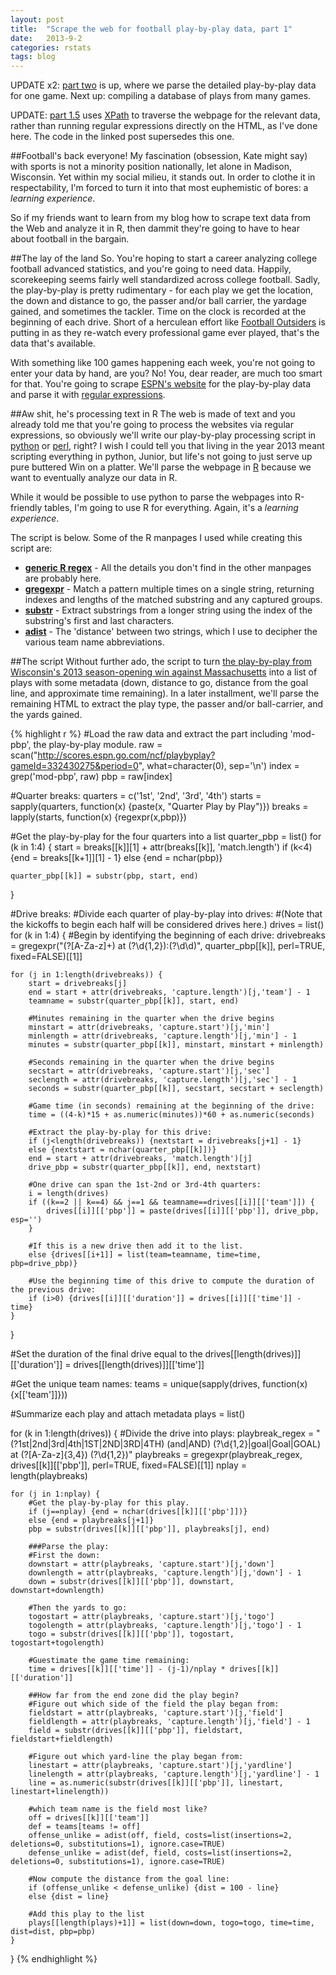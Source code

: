 ```yaml
---
layout: post
title:  "Scrape the web for football play-by-play data, part 1"
date:   2013-9-2
categories: rstats
tags: blog
---
```


UPDATE x2: [part two](http://somesquares.org/blog/2013/9/scrape-web-football-play-play-data-part-2) is up, where we parse the detailed play-by-play data for one game. Next up: compiling a database of plays from many games.

UPDATE: [part 1.5](http://somesquares.org/blog/2013/9/scrape-web-football-play-play-data-part-15) uses [XPath](http://www.w3schools.com/xpath/xpath_intro.asp) to traverse the webpage for the relevant data, rather than running regular expressions directly on the HTML, as I've done here. The code in the linked post supersedes this one.

##Football's back everyone!
My fascination (obsession, Kate might say) with sports is not a minority position nationally, let alone in Madison, Wisconsin. Yet within my social milieu, it stands out. In order to clothe it in respectability, I'm forced to turn it into that most euphemistic of bores: a *learning experience*.

So if my friends want to learn from my blog how to scrape text data from the Web and analyze it in R, then dammit they're going to have to hear about football in the bargain.

##The lay of the land
So. You're hoping to start a career analyzing college football advanced statistics, and you're going to need data. Happily, scorekeeping seems fairly well standardized across college football. Sadly, the play-by-play is pretty rudimentary - for each play we get the location, the down and distance to go, the passer and/or ball carrier, the yardage gained, and sometimes the tackler. Time on the clock is recorded at the beginning of each drive. Short of a herculean effort like [Football Outsiders](http://www.footballoutsiders.com/) is putting in as they re-watch every professional game ever played, that's the data that's available.

With something like 100 games happening each week, you're not going to enter your data by hand, are you? No! You, dear reader, are much too smart for that. You're going to scrape [ESPN's website](http://scores.espn.go.com/ncf/scoreboard) for the play-by-play data and parse it with [regular expressions](http://en.wikipedia.org/wiki/Regular_expression).

##Aw shit, he's processing text in R
The web is made of text and you already told me that you're going to process the websites via regular expressions, so obviously we'll write our play-by-play processing script in [python](http://docs.python.org/2/library/re.html) or [perl](http://perldoc.perl.org/perlre.html), right? I wish I could tell you that living in the year 2013 meant scripting everything in python, Junior, but life's not going to just serve up pure buttered Win on a platter. We'll parse the webpage in [R](http://www.r-project.org) because we want to eventually analyze our data in R.

While it would be possible to use python to parse the webpages into R-friendly tables, I'm going to use R for everything. Again, it's a *learning experience*.

The script is below. Some of the R manpages I used while creating this script are:

* [**generic R regex**](http://stat.ethz.ch/R-manual/R-devel/library/base/html/regex.html) - All the details you don't find in the other manpages are probably here.
* [**gregexpr**](http://stat.ethz.ch/R-manual/R-devel/library/base/html/grep.html) - Match a pattern multiple times on a single string, returning indexes and lengths of the matched substring and any captured groups.
* [**substr**](http://stat.ethz.ch/R-manual/R-devel/library/base/html/substr.html) - Extract substrings from a longer string using the index of the substring's first and last characters.
* [**adist**](http://stat.ethz.ch/R-manual/R-devel/library/utils/html/adist.html) - The 'distance' between two strings, which I use to decipher the various team name abbreviations.

##The script
Without further ado, the script to turn [the play-by-play from Wisconsin's 2013 season-opening win against Massachusetts](http://scores.espn.go.com/ncf/playbyplay?gameId=332430275&period=0) into a list of plays with some metadata (down, distance to go, distance from the goal line, and approximate time remaining). In a later installment, we'll parse the remaining HTML to extract the play type, the passer and/or ball-carrier, and the yards gained.

{% highlight r %}
#Load the raw data and extract the part including 'mod-pbp', the play-by-play module.
raw = scan("http://scores.espn.go.com/ncf/playbyplay?gameId=332430275&period=0", what=character(0), sep='\n')
index = grep('mod-pbp', raw)
pbp = raw[index]

#Quarter breaks:
quarters = c('1st', '2nd', '3rd', '4th')
starts = sapply(quarters, function(x) {paste(x, "Quarter Play by Play")})
breaks = lapply(starts, function(x) {regexpr(x,pbp)})

#Get the play-by-play for the four quarters into a list
quarter_pbp = list()
for (k in 1:4) {
    start = breaks[[k]][1] + attr(breaks[[k]], 'match.length')
    if (k<4) {end = breaks[[k+1]][1] - 1}
    else {end = nchar(pbp)}
    
    quarter_pbp[[k]] = substr(pbp, start, end)
}

#Drive breaks:
#Divide each quarter of play-by-play into drives:
#(Note that the kickoffs to begin each half will be considered drives here.)
drives = list()
for (k in 1:4) {
    #Begin by identifying the beginning of each drive:
    drivebreaks = gregexpr("(?<team>[A-Za-z]+) at (?<min>\\d{1,2}):(?<sec>\\d\\d)", quarter_pbp[[k]], perl=TRUE, fixed=FALSE)[[1]]
    
    for (j in 1:length(drivebreaks)) {
        start = drivebreaks[j]
        end = start + attr(drivebreaks, 'capture.length')[j,'team'] - 1
        teamname = substr(quarter_pbp[[k]], start, end)

        #Minutes remaining in the quarter when the drive begins
        minstart = attr(drivebreaks, 'capture.start')[j,'min']
        minlength = attr(drivebreaks, 'capture.length')[j,'min'] - 1
        minutes = substr(quarter_pbp[[k]], minstart, minstart + minlength)

        #Seconds remaining in the quarter when the drive begins
        secstart = attr(drivebreaks, 'capture.start')[j,'sec']
        seclength = attr(drivebreaks, 'capture.length')[j,'sec'] - 1
        seconds = substr(quarter_pbp[[k]], secstart, secstart + seclength)

        #Game time (in seconds) remaining at the beginning of the drive:
        time = ((4-k)*15 + as.numeric(minutes))*60 + as.numeric(seconds)
        
        #Extract the play-by-play for this drive:
        if (j<length(drivebreaks)) {nextstart = drivebreaks[j+1] - 1}
        else {nextstart = nchar(quarter_pbp[[k]])}
        end = start + attr(drivebreaks, 'match.length')[j]
        drive_pbp = substr(quarter_pbp[[k]], end, nextstart)
        
        #One drive can span the 1st-2nd or 3rd-4th quarters:
        i = length(drives)
        if ((k==2 || k==4) && j==1 && teamname==drives[[i]][['team']]) {
            drives[[i]][['pbp']] = paste(drives[[i]][['pbp']], drive_pbp, esp='')
        }

        #If this is a new drive then add it to the list.
        else {drives[[i+1]] = list(team=teamname, time=time, pbp=drive_pbp)}        

        #Use the beginning time of this drive to compute the duration of the previous drive:
        if (i>0) {drives[[i]][['duration']] = drives[[i]][['time']] - time}
    }
}

#Set the duration of the final drive equal to the 
drives[[length(drives)]][['duration']] = drives[[length(drives)]][['time']]

#Get the unique team names:
teams = unique(sapply(drives, function(x) {x[['team']]}))

#Summarize each play and attach metadata
plays = list()

for (k in 1:length(drives)) {
    #Divide the drive into plays:
    playbreak_regex = "(?<down>1st|2nd|3rd|4th|1ST|2ND|3RD|4TH) (and|AND) (?<togo>\\d{1,2}|goal|Goal|GOAL) at (?<field>[A-Za-z]{3,4}) (?<yardline>\\d{1,2})</td>" 
    playbreaks = gregexpr(playbreak_regex, drives[[k]][['pbp']], perl=TRUE, fixed=FALSE)[[1]]
    nplay = length(playbreaks)

    for (j in 1:nplay) {
        #Get the play-by-play for this play.
        if (j==nplay) {end = nchar(drives[[k]][['pbp']])}
        else {end = playbreaks[j+1]}
        pbp = substr(drives[[k]][['pbp']], playbreaks[j], end)

        ###Parse the play:
        #First the down:
        downstart = attr(playbreaks, 'capture.start')[j,'down']
        downlength = attr(playbreaks, 'capture.length')[j,'down'] - 1
        down = substr(drives[[k]][['pbp']], downstart, downstart+downlength)

        #Then the yards to go:
        togostart = attr(playbreaks, 'capture.start')[j,'togo']
        togolength = attr(playbreaks, 'capture.length')[j,'togo'] - 1
        togo = substr(drives[[k]][['pbp']], togostart, togostart+togolength)

        #Guestimate the game time remaining:
        time = drives[[k]][['time']] - (j-1)/nplay * drives[[k]][['duration']]

        ##How far from the end zone did the play begin?
        #Figure out which side of the field the play began from:
        fieldstart = attr(playbreaks, 'capture.start')[j,'field']
        fieldlength = attr(playbreaks, 'capture.length')[j,'field'] - 1
        field = substr(drives[[k]][['pbp']], fieldstart, fieldstart+fieldlength)

        #Figure out which yard-line the play began from:
        linestart = attr(playbreaks, 'capture.start')[j,'yardline']
        linelength = attr(playbreaks, 'capture.length')[j,'yardline'] - 1
        line = as.numeric(substr(drives[[k]][['pbp']], linestart, linestart+linelength))
    
        #which team name is the field most like?
        off = drives[[k]][['team']]
        def = teams[teams != off]
        offense_unlike = adist(off, field, costs=list(insertions=2, deletions=0, substitutions=1), ignore.case=TRUE)
        defense_unlike = adist(def, field, costs=list(insertions=2, deletions=0, substitutions=1), ignore.case=TRUE)

        #Now compute the distance from the goal line:
        if (offense_unlike < defense_unlike) {dist = 100 - line}
        else {dist = line}

        #Add this play to the list
        plays[[length(plays)+1]] = list(down=down, togo=togo, time=time, dist=dist, pbp=pbp)
    }
}
{% endhighlight %}